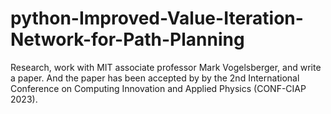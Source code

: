 # python-Improved-Value-Iteration-Network-for-Path-Planning
Research, work with MIT associate professor Mark Vogelsberger, and write a paper. And the paper has been accepted by by the 2nd International Conference on Computing Innovation and Applied Physics (CONF-CIAP 2023).
